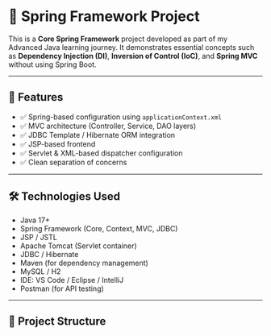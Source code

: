 # 🌱 Spring Framework Project

This is a **Core Spring Framework** project developed as part of my Advanced Java learning journey. It demonstrates essential concepts such as **Dependency Injection (DI)**, **Inversion of Control (IoC)**, and **Spring MVC** without using Spring Boot.

---

## 🚀 Features

- ✅ Spring-based configuration using `applicationContext.xml`
- ✅ MVC architecture (Controller, Service, DAO layers)
- ✅ JDBC Template / Hibernate ORM integration
- ✅ JSP-based frontend
- ✅ Servlet & XML-based dispatcher configuration
- ✅ Clean separation of concerns

---

## 🛠️ Technologies Used

- Java 17+
- Spring Framework (Core, Context, MVC, JDBC)
- JSP / JSTL
- Apache Tomcat (Servlet container)
- JDBC / Hibernate
- Maven (for dependency management)
- MySQL / H2
- IDE: VS Code / Eclipse / IntelliJ
- Postman (for API testing)

---

## 📁 Project Structure

